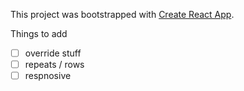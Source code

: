 This project was bootstrapped with [Create React App](https://github.com/facebookincubator/create-react-app).

Things to add
- [ ] override stuff
- [ ] repeats / rows
- [ ] respnosive
